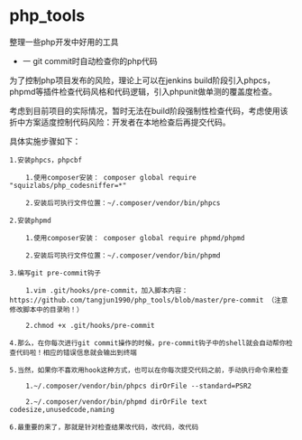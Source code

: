 # php_tools

整理一些php开发中好用的工具

* 一 git commit时自动检查你的php代码

为了控制php项目发布的风险，理论上可以在jenkins build阶段引入phpcs，phpmd等插件检查代码风格和代码逻辑，引入phpunit做单测的覆盖度检查。

考虑到目前项目的实际情况，暂时无法在build阶段强制性检查代码，考虑使用该折中方案适度控制代码风险：开发者在本地检查后再提交代码。

具体实施步骤如下：

    1.安装phpcs，phpcbf

        1.使用composer安装： composer global require "squizlabs/php_codesniffer=*"

        2.安装后可执行文件位置：~/.composer/vendor/bin/phpcs

    2.安装phpmd

        1.使用composer安装： composer global require phpmd/phpmd

        2.安装后可执行文件位置：~/.composer/vendor/bin/phpmd

    3.编写git pre-commit钩子

        1.vim .git/hooks/pre-commit，加入脚本内容：https://github.com/tangjun1990/php_tools/blob/master/pre-commit （注意修改脚本中的目录哟！）

        2.chmod +x .git/hooks/pre-commit

    4.那么，在你每次进行git commit操作的时候，pre-commit钩子中的shell就会自动帮你检查代码啦！相应的错误信息就会输出到终端

    5.当然，如果你不喜欢用hook这种方式，也可以在你每次提交代码之前，手动执行命令来检查

        1.~/.composer/vendor/bin/phpcs dirOrFile --standard=PSR2

        2.~/.composer/vendor/bin/phpmd dirOrFile text codesize,unusedcode,naming

    6.最重要的来了，那就是针对检查结果改代码，改代码，改代码
